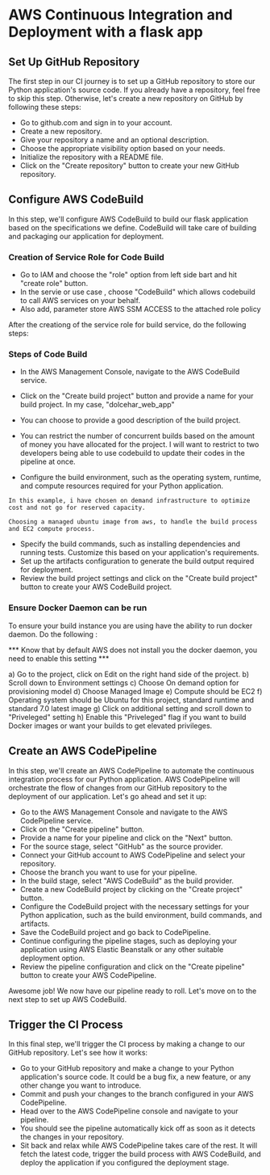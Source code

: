 # AWS Continuous Integration and Deployment with a flask app 

## Set Up GitHub Repository

The first step in our CI journey is to set up a GitHub repository to store our Python application's source code. If you already have a repository, feel free to skip this step. Otherwise, let's create a new repository on GitHub by following these steps:

- Go to github.com and sign in to your account.
- Create a new repository.
- Give your repository a name and an optional description.
- Choose the appropriate visibility option based on your needs.
- Initialize the repository with a README file.
- Click on the "Create repository" button to create your new GitHub repository.

## Configure AWS CodeBuild

In this step, we'll configure AWS CodeBuild to build our flask application based on the specifications we define. CodeBuild will take care of building and packaging our application for deployment. 

### Creation of Service Role for Code Build

- Go to IAM and choose the "role" option from left side bart and hit "create role" button.
- In the servie or use case , choose "CodeBuild" which allows codebuild to call AWS services on your behalf.
- Also add, parameter store AWS SSM ACCESS to the attached role policy

After the creationg of the service role for build service, do the following steps:

### Steps of Code Build

- In the AWS Management Console, navigate to the AWS CodeBuild service.
- Click on the "Create build project" button and provide a name for your build project. In my case, "dolcehar_web_app"
- You can choose to provide a good description of the build project. 
- You can restrict the number of concurrent builds based on the amount of money you have allocated for the project. I will want to restrict to two developers being able to use codebuild to update their codes in the pipeline at once. 

- Configure the build environment, such as the operating system, runtime, and compute resources required for your Python application.

```
In this example, i have chosen on demand infrastructure to optimize cost and not go for reserved capacity. 

Choosing a managed ubuntu image from aws, to handle the build process and EC2 compute process. 

```
- Specify the build commands, such as installing dependencies and running tests. Customize this based on your application's requirements.
- Set up the artifacts configuration to generate the build output required for deployment.
- Review the build project settings and click on the "Create build project" button to create your AWS CodeBuild project.

### Ensure Docker Daemon can be run 

To ensure your build instance you are using have the ability to run docker daemon. Do the following : 

*** Know that by default AWS does not install you the docker daemon, you need to enable this setting ***

a) Go to the project, click on Edit on the right hand side of the project. 
b) Scroll down to Environment settings 
c) Choose On demand option for provisioning model
d) Choose Managed Image
e) Compute should be EC2 
f) Operating system should be Ubuntu for this project, standard runtime and standard 7.0 latest image
g) Click on additional setting and scroll down to "Priveleged" setting 
h) Enable this "Priveleged" flag if you want to build Docker images or want your builds to get elevated privileges.


## Create an AWS CodePipeline
In this step, we'll create an AWS CodePipeline to automate the continuous integration process for our Python application. AWS CodePipeline will orchestrate the flow of changes from our GitHub repository to the deployment of our application. Let's go ahead and set it up:

- Go to the AWS Management Console and navigate to the AWS CodePipeline service.
- Click on the "Create pipeline" button.
- Provide a name for your pipeline and click on the "Next" button.
- For the source stage, select "GitHub" as the source provider.
- Connect your GitHub account to AWS CodePipeline and select your repository.
- Choose the branch you want to use for your pipeline.
- In the build stage, select "AWS CodeBuild" as the build provider.
- Create a new CodeBuild project by clicking on the "Create project" button.
- Configure the CodeBuild project with the necessary settings for your Python application, such as the build environment,  build commands, and artifacts.
- Save the CodeBuild project and go back to CodePipeline.
- Continue configuring the pipeline stages, such as deploying your application using AWS Elastic Beanstalk or any other suitable deployment option.
- Review the pipeline configuration and click on the "Create pipeline" button to create your AWS CodePipeline.

Awesome job! We now have our pipeline ready to roll. Let's move on to the next step to set up AWS CodeBuild.



## Trigger the CI Process

In this final step, we'll trigger the CI process by making a change to our GitHub repository. Let's see how it works:

- Go to your GitHub repository and make a change to your Python application's source code. It could be a bug fix, a new feature, or any other change you want to introduce.
- Commit and push your changes to the branch configured in your AWS CodePipeline.
- Head over to the AWS CodePipeline console and navigate to your pipeline.
- You should see the pipeline automatically kick off as soon as it detects the changes in your repository.
- Sit back and relax while AWS CodePipeline takes care of the rest. It will fetch the latest code, trigger the build process with AWS CodeBuild, and deploy the application if you configured the deployment stage.